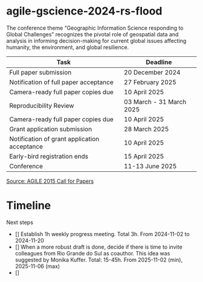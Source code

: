 # agile-gscience-2024-rs-flood

The conference theme “Geographic Information Science responding to Global Challenges” recognizes the pivotal role of geospatial data and analysis in informing decision-making for current global issues affecting humanity, the environment, and global resilience. 

| Task      | Deadline        |
|------------------|-----------------|
| Full paper submission | 	20 December 2024  |
| Notification of full paper acceptance | 27 February 2025   |
| Camera-ready full paper copies due| 10 April 2025 |
| Reproducibility Review| 03 March - 31 March 2025 |
| Camera-ready full paper copies due| 10 April 2025 |
| Grant application submission |	28 March 2025 |
| Notification of grant application acceptance	| 10 April 2025 |
| Early-bird registration ends	| 15 April 2025 |
| Conference	| 11-13 June 2025 | 

[Source: AGILE 2015 Call for Papers](https://agile-gi.eu/conference-2025/call-for-papers-2025)

# Timeline
Next steps
- [] Establish 1h weekly progress meeting. Total 3h. From 2024-11-02 to 2024-11-20
- [] When a more robust draft is done, decide if there is time to invite colleagues from Rio Grande do Sul as coauthor. This idea was suggested by Monika Kuffer. Total: 15-45h. From 2025-11-02 (min), 2025-11-06 (max) 
- []  
